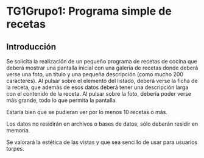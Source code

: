 # TG1Grupo1: Programa simple de recetas

## Introducción

Se solicita la realización de un pequeño programa de recetas de cocina que deberá mostrar una pantalla
inicial con una galería de recetas donde deberá verse una foto, un título y una pequeña descripción
(como mucho 200 caracteres). Al pulsar sobre el elemento del listado, deberá verse la ficha de la
receta, que además de esos datos deberá tener una descripción larga con el contenido de la receta.
Al pulsar sobre la foto, debería poder verse más grande, todo lo que permita la pantalla.

Estaría bien que se pudieran ver por lo menos 10 recetas o más.

Los datos no residirán en archivos o bases de datos, sólo deberán residir en memoria.

Se valorará la estética de las vistas y que sea sencillo de usar para usuarios torpes.
